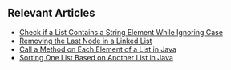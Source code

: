 ## Relevant Articles
- [Check if a List Contains a String Element While Ignoring Case](https://www.baeldung.com/java-list-search-case-insensitive)
- [Removing the Last Node in a Linked List](https://www.baeldung.com/java-linked-list-remove-last-element)
- [Call a Method on Each Element of a List in Java](https://www.baeldung.com/java-call-method-each-list-item)
- [Sorting One List Based on Another List in Java](https://www.baeldung.com/java-sorting-one-list-using-another)
